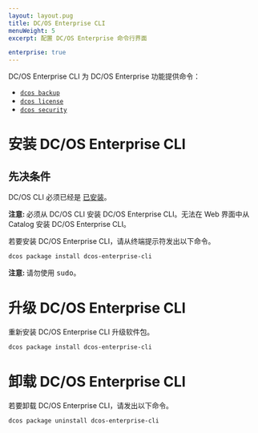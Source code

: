 ```yaml
---
layout: layout.pug
title: DC/OS Enterprise CLI
menuWeight: 5
excerpt: 配置 DC/OS Enterprise 命令行界面

enterprise: true
---
```


DC/OS Enterprise CLI 为 DC/OS Enterprise 功能提供命令：

- [`dcos backup`](/cn/1.11/cli/command-reference/dcos-backup)
- [`dcos license`](/cn/1.11/cli/command-reference/dcos-license)
- [`dcos security`](/cn/1.11/cli/command-reference/dcos-security)

# <a name="ent-cli-install"></a>安装 DC/OS Enterprise CLI

## 先决条件

DC/OS CLI 必须已经是 [已安装](/cn/1.11/cli/install/)。

<p class="message--note"><strong>注意: </strong> 必须从 DC/OS CLI 安装 DC/OS Enterprise CLI。无法在 Web 界面中从 Catalog 安装 DC/OS Enterprise CLI。</p>

若要安装 DC/OS Enterprise CLI，请从终端提示符发出以下命令。

```bash
dcos package install dcos-enterprise-cli
```

<p class="message--note"><strong>注意: </strong> 请勿使用 <tt>sudo</tt>。</p>


# <a name="ent-cli-upgrade"></a>升级 DC/OS Enterprise CLI

重新安装 DC/OS Enterprise CLI 升级软件包。

```bash
dcos package install dcos-enterprise-cli
```

# <a name="ent-cli-uninstall"></a>卸载 DC/OS Enterprise CLI

若要卸载 DC/OS Enterprise CLI，请发出以下命令。

```bash
dcos package uninstall dcos-enterprise-cli
```
